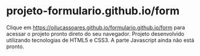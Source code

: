 # projeto-formulario.github.io/form
Clique em https://oilucassoares.github.io/formulario.github.io/form para acessar o projeto pronto direto do seu navegador.
Projeto desenvolvido utilizando tecnologias de HTML5 e CSS3. A parte Javascript ainda não está pronto. 
